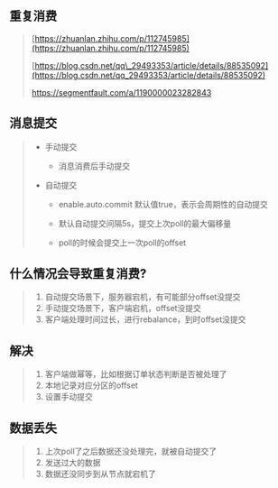 ## 重复消费

> [https://zhuanlan.zhihu.com/p/112745985](https://zhuanlan.zhihu.com/p/112745985)
>
> [https://blog.csdn.net/qq\_29493353/article/details/88535092](https://blog.csdn.net/qq_29493353/article/details/88535092)
>
> https://segmentfault.com/a/1190000023282843

## 消息提交

> * 手动提交
>   * 消息消费后手动提交
> * 自动提交
>
>   * enable.auto.commit 默认值true，表示会周期性的自动提交
>
>   * 默认自动提交间隔5s，提交上次poll的最大偏移量
>
>   * poll的时候会提交上一次poll的offset

## 什么情况会导致重复消费?

> 1. 自动提交场景下，服务器宕机，有可能部分offset没提交
> 2. 手动提交场景下，客户端宕机，offset没提交
> 3. 客户端处理时间过长，进行rebalance，到时offset没提交

## 解决

> 1. 客户端做幂等，比如根据订单状态判断是否被处理了
> 2. 本地记录对应分区的offset
> 3. 设置手动提交

## 数据丢失

> 1. 上次poll了之后数据还没处理完，就被自动提交了 
> 2. 发送过大的数据
> 3. 数据还没同步到从节点就宕机了




